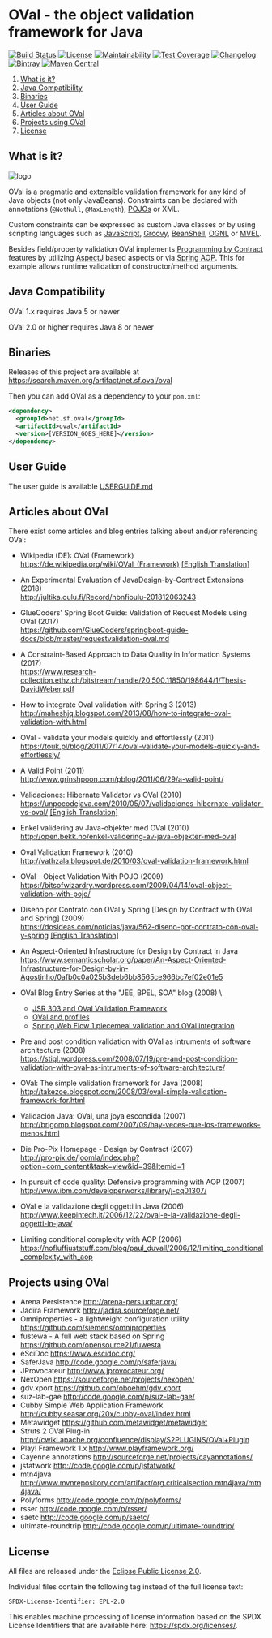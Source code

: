 # OVal - the object validation framework for Java

[![Build Status](https://img.shields.io/github/workflow/status/sebthom/oval/Build)](https://github.com/sebthom/oval/actions?query=workflow%3A%22Build%22)
[![License](https://img.shields.io/github/license/sebthom/oval.svg?color=blue)](LICENSE.txt)
[![Maintainability](https://api.codeclimate.com/v1/badges/2178a43bf71aaf2622e6/maintainability)](https://codeclimate.com/github/sebthom/oval/maintainability)
[![Test Coverage](https://api.codeclimate.com/v1/badges/2178a43bf71aaf2622e6/test_coverage)](https://codeclimate.com/github/sebthom/oval/test_coverage)
[![Changelog](https://img.shields.io/badge/changelog-blue)](CHANGELOG.md)
[![Bintray](https://img.shields.io/bintray/v/sebthom/maven/oval?label=jcenter.bintray)](https://bintray.com/sebthom/maven/oval/_latestVersion)
[![Maven Central](https://img.shields.io/maven-central/v/net.sf.oval/oval)](https://search.maven.org/artifact/net.sf.oval/oval)

1. [What is it?](#what-is-it)
1. [Java Compatibility](#compatibility)
1. [Binaries](#binaries)
1. [User Guide](#user-guide)
1. [Articles about OVal](#articles-about-oval)
1. [Projects using OVal](#projects-using-oval)
1. [License](#license)


## <a name="what-is-it"></a>What is it?

![logo](src/site/resources/images/oval-banner.png)

OVal is a pragmatic and extensible validation framework for any kind of Java objects (not only JavaBeans).
Constraints can be declared with annotations (`@NotNull`, `@MaxLength`), [POJOs](https://en.wikipedia.org/wiki/Plain_old_Java_object) or XML.

Custom constraints can be expressed as custom Java classes or by using scripting languages such as [JavaScript](https://github.com/mozilla/rhino), [Groovy](http://groovy-lang.org/),
[BeanShell](http://www.beanshell.org/), [OGNL](https://github.com/jkuhnert/ognl) or [MVEL](https://github.com/mvel/mvel).

Besides field/property validation OVal implements [Programming by Contract](https://en.wikipedia.org/wiki/Design_by_contract) features by utilizing [AspectJ](https://www.eclipse.org/aspectj/doc/next/progguide/starting-aspectj.html) based aspects or via [Spring AOP](https://docs.spring.io/spring/docs/current/spring-framework-reference/core.html). This for example allows runtime validation of constructor/method arguments.


## <a name="compatibility"></a>Java Compatibility

OVal 1.x requires Java 5 or newer

OVal 2.0 or higher requires Java 8 or newer


## <a name="binaries"></a>Binaries

Releases of this project are available at https://search.maven.org/artifact/net.sf.oval/oval

Then you can add OVal as a dependency to your `pom.xml`:

```xml
<dependency>
  <groupId>net.sf.oval</groupId>
  <artifactId>oval</artifactId>
  <version>[VERSION_GOES_HERE]</version>
</dependency>
```


## <a name="user-guide"></a>User Guide

The user guide is available [USERGUIDE.md](./USERGUIDE.md)


## <a name="articles-about-oval"></a>Articles about OVal

There exist some articles and blog entries talking about and/or referencing OVal:

- Wikipedia (DE): OVal (Framework) \
 <https://de.wikipedia.org/wiki/OVal_(Framework)> [\[English
    Translation\]](https://translate.google.com/translate?sl=de&tl=en&u=https%3A%2F%2Fde.wikipedia.org%2Fwiki%2FOVal_%28Framework%29)

- An Experimental Evaluation of JavaDesign-by-Contract Extensions (2018) \
  <http://jultika.oulu.fi/Record/nbnfioulu-201812063243>

- GlueCoders' Spring Boot Guide: Validation of Request Models using OVal (2017) \
  <https://github.com/GlueCoders/springboot-guide-docs/blob/master/requestvalidation-oval.md>

- A Constraint-Based Approach to Data Quality in Information Systems (2017) \
  <https://www.research-collection.ethz.ch/bitstream/handle/20.500.11850/198644/1/Thesis-DavidWeber.pdf>

- How to integrate Oval validation with Spring 3 (2013) \
  <http://maheshjq.blogspot.com/2013/08/how-to-integrate-oval-validation-with.html>

- OVal - validate your models quickly and effortlessly (2011) \
  <https://touk.pl/blog/2011/07/14/oval-validate-your-models-quickly-and-effortlessly/>

- A Valid Point (2011) \
  <http://www.grinshpoon.com/pblog/2011/06/29/a-valid-point/>

- Validaciones: Hibernate Validator vs OVal (2010) \
  <https://unpocodejava.com/2010/05/07/validaciones-hibernate-validator-vs-oval/>
 [\[English
    Translation\]](https://translate.google.com/translate?sl=es&tl=en&u=https%3A%2F%2Funpocodejava.com%2F2010%2F05%2F07%2Fvalidaciones-hibernate-validator-vs-oval%2F)

- Enkel validering av Java-objekter med OVal (2010) \
  <http://open.bekk.no/enkel-validering-av-java-objekter-med-oval>

- Oval Validation Framework (2010) \
  <http://vathzala.blogspot.de/2010/03/oval-validation-framework.html>

- OVal - Object Validation With POJO (2009) \
  <https://bitsofwizardry.wordpress.com/2009/04/14/oval-object-validation-with-pojo/>

- Diseño por Contrato con OVal y Spring \[Design by Contract with OVal and Spring\] (2009) \
  <https://dosideas.com/noticias/java/562-diseno-por-contrato-con-oval-y-spring> [\[English
    Translation\]](https://translate.google.com/translate?hl=&sl=es&tl=en&u=https%3A%2F%2Fdosideas.com%2Fnoticias%2Fjava%2F562-diseno-por-contrato-con-oval-y-spring)

- An Aspect-Oriented Infrastructure for Design by Contract in Java \
  <https://www.semanticscholar.org/paper/An-Aspect-Oriented-Infrastructure-for-Design-by-in-Agostinho/0afb0c0a025b3deb6bb8565ce966bc7ef02e01e5>

- OVal Blog Entry Series at the "JEE, BPEL, SOA" blog (2008) \
  - [JSR 303 and OVal Validation
  Framework](https://lukaszbudnik.blogspot.com/2008/12/jsr-303-and-oval-validation-framework.html)
  - [OVal and
    profiles](https://lukaszbudnik.blogspot.com/2008/12/oval-and-profiles.html)
  - [Spring Web Flow 1 piecemeal validation and OVal
    integration](https://lukaszbudnik.blogspot.com/2008/12/springs-piecemeal-validation-and-oval.html)

- Pre and post condition validation with OVal as intruments of software architecture (2008) \
  <https://stigl.wordpress.com/2008/07/19/pre-and-post-condition-validation-with-oval-as-intruments-of-software-architecture/>

- OVal: The simple validation framework for Java (2008) \
  <http://takezoe.blogspot.com/2008/03/oval-simple-validation-framework-for.html>

- Validación Java: OVal, una joya escondida (2007) \
  <http://brigomp.blogspot.com/2007/09/hay-veces-que-los-frameworks-menos.html>

- Die Pro-Pix Homepage - Design by Contract (2007) \
  <http://pro-pix.de/joomla/index.php?option=com_content&task=view&id=39&Itemid=1>

- In pursuit of code quality: Defensive programming with AOP (2007) \
  <http://www.ibm.com/developerworks/library/j-cq01307/>

- OVal e la validazione degli oggetti in Java (2006) \
  <http://www.keepintech.it/2006/12/22/oval-e-la-validazione-degli-oggetti-in-java/>

- Limiting conditional complexity with AOP (2006)\
  <https://nofluffjuststuff.com/blog/paul_duvall/2006/12/limiting_conditional_complexity_with_aop>

## <a name="projects-using-oval"></a>Projects using OVal

- Arena Persistence <http://arena-pers.uqbar.org/>
- Jadira Framework <http://jadira.sourceforge.net/>
- Omniproperties - a lightweight configuration utility <https://github.com/siemens/omniproperties>
- fustewa - A full web stack based on Spring <https://github.com/opensource21/fuwesta>
- eSciDoc <https://www.escidoc.org/>
- SaferJava <http://code.google.com/p/saferjava/>
- JProvocateur <http://www.jprovocateur.org/>
- NexOpen <https://sourceforge.net/projects/nexopen/>
- gdv.xport <https://github.com/oboehm/gdv.xport>
- suz-lab-gae <http://code.google.com/p/suz-lab-gae/>
- Cubby Simple Web Application Framework <http://cubby.seasar.org/20x/cubby-oval/index.html>
- Metawidget <https://github.com/metawidget/metawidget>
- Struts 2 OVal Plug-in <http://cwiki.apache.org/confluence/display/S2PLUGINS/OVal+Plugin>
- Play! Framework 1.x <http://www.playframework.org/>
- Cayenne annotations <http://sourceforge.net/projects/cayannotations/>
- jsfatwork <http://code.google.com/p/jsfatwork/>
- mtn4java <http://www.mvnrepository.com/artifact/org.criticalsection.mtn4java/mtn4java/>
- Polyforms <http://code.google.com/p/polyforms/>
- rsser <http://code.google.com/p/rsser/>
- saetc <http://code.google.com/p/saetc/>
- ultimate-roundtrip <http://code.google.com/p/ultimate-roundtrip/>


## <a name="license"></a>License

All files are released under the [Eclipse Public License 2.0](LICENSE.txt).

Individual files contain the following tag instead of the full license text:
```
SPDX-License-Identifier: EPL-2.0
```

This enables machine processing of license information based on the SPDX License Identifiers that are available here: https://spdx.org/licenses/.
